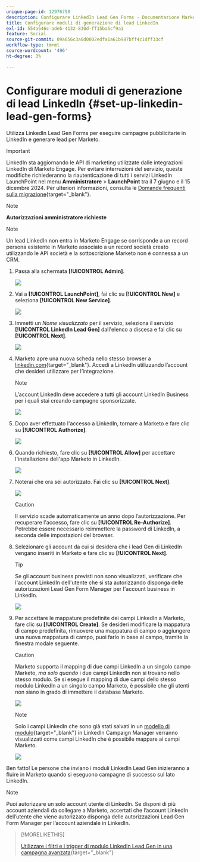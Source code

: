 ```yaml
---
unique-page-id: 12976798
description: Configurare LinkedIn Lead Gen Forms - Documentazione Marketo - Documentazione del prodotto
title: Configurare moduli di generazione di lead LinkedIn
exl-id: 554a546c-adeb-4132-830d-ff15ba5cf9a1
feature: Social
source-git-commit: 09a656c3a0d0002edfa1a61b987bff4c1dff33cf
workflow-type: tm+mt
source-wordcount: '496'
ht-degree: 3%

---
```


# Configurare moduli di generazione di lead LinkedIn {#set-up-linkedin-lead-gen-forms}

Utilizza LinkedIn Lead Gen Forms per eseguire campagne pubblicitarie in LinkedIn e generare lead per Marketo.

>[!IMPORTANT]
>
>LinkedIn sta aggiornando le API di marketing utilizzate dalle integrazioni LinkedIn di Marketo Engage. Per evitare interruzioni del servizio, queste modifiche richiederanno la riautenticazione di tutti i servizi LinkedIn LaunchPoint nel menu **Amministratore** > **LaunchPoint** tra il 7 giugno e il 15 dicembre 2024. Per ulteriori informazioni, consulta le [Domande frequenti sulla migrazione](https://nation.marketo.com/t5/employee-blogs/linkedin-re-authentication-required/ba-p/347794){target="_blank"}.

>[!NOTE]
>
>**Autorizzazioni amministratore richieste**

>[!NOTE]
>
>Un lead LinkedIn non entra in Marketo Engage se corrisponde a un record persona esistente in Marketo associato a un record società creato utilizzando le API società e la sottoscrizione Marketo non è connessa a un CRM.

1. Passa alla schermata **[!UICONTROL Admin]**.

   ![](assets/set-up-linkedin-lead-gen-forms-1.png)

1. Vai a **[!UICONTROL LaunchPoint]**, fai clic su **[!UICONTROL New]** e seleziona **[!UICONTROL New Service]**.

   ![](assets/set-up-linkedin-lead-gen-forms-2.png)

1. Immetti un _Nome visualizzato_ per il servizio, seleziona il servizio **[!UICONTROL LinkedIn Lead Gen]** dall&#39;elenco a discesa e fai clic su **[!UICONTROL Next]**.

   ![](assets/set-up-linkedin-lead-gen-forms-3.png)

1. Marketo apre una nuova scheda nello stesso browser a [linkedin.com](https://www.linkedin.com){target="_blank"}. Accedi a LinkedIn utilizzando l’account che desideri utilizzare per l’integrazione.

   >[!NOTE]
   >
   >L’account LinkedIn deve accedere a tutti gli account LinkedIn Business per i quali stai creando campagne sponsorizzate.

   ![](assets/set-up-linkedin-lead-gen-forms-4.png)

1. Dopo aver effettuato l&#39;accesso a LinkedIn, tornare a Marketo e fare clic su **[!UICONTROL Authorize]**.

   ![](assets/set-up-linkedin-lead-gen-forms-5.png)

1. Quando richiesto, fare clic su **[!UICONTROL Allow]** per accettare l&#39;installazione dell&#39;app Marketo in LinkedIn.

   ![](assets/set-up-linkedin-lead-gen-forms-6.png)

1. Noterai che ora sei autorizzato. Fai clic su **[!UICONTROL Next]**.

   ![](assets/set-up-linkedin-lead-gen-forms-7.png)

   >[!CAUTION]
   >
   >Il servizio scade automaticamente un anno dopo l’autorizzazione. Per recuperare l&#39;accesso, fare clic su **[!UICONTROL Re-Authorize]**. Potrebbe essere necessario reimmettere la password di LinkedIn, a seconda delle impostazioni del browser.

1. Selezionare gli account da cui si desidera che i lead Gen di LinkedIn vengano inseriti in Marketo e fare clic su **[!UICONTROL Next]**.

   >[!TIP]
   >
   >Se gli account business previsti non sono visualizzati, verificare che l&#39;account LinkedIn dell&#39;utente che si sta autorizzando disponga delle autorizzazioni Lead Gen Form Manager per l&#39;account business in LinkedIn.

   ![](assets/set-up-linkedin-lead-gen-forms-8.png)

1. Per accettare le mappature predefinite dei campi LinkedIn a Marketo, fare clic su **[!UICONTROL Create]**. Se desideri modificare la mappatura di campo predefinita, rimuovere una mappatura di campo o aggiungere una nuova mappatura di campo, puoi farlo in base al campo, tramite la finestra modale seguente.

   >[!CAUTION]
   >
   >Marketo supporta il mapping di due campi LinkedIn a un singolo campo Marketo, _ma solo quando_ i due campi LinkedIn non si trovano nello stesso modulo. Se si esegue il mapping di due campi dello stesso modulo LinkedIn a un singolo campo Marketo, è possibile che gli utenti non siano in grado di immettere il database Marketo.

   ![](assets/set-up-linkedin-lead-gen-forms-9.png)

   >[!NOTE]
   >
   >Solo i campi LinkedIn che sono già stati salvati in un [modello di modulo](https://www.linkedin.com/help/lms/answer/79634){target="_blank"} in LinkedIn Campaign Manager verranno visualizzati come campi LinkedIn che è possibile mappare ai campi Marketo.

   ![](assets/set-up-linkedin-lead-gen-forms-10.png)

Ben fatto! Le persone che inviano i moduli LinkedIn Lead Gen inizieranno a fluire in Marketo quando si eseguono campagne di successo sul lato LinkedIn.

>[!NOTE]
>
>Puoi autorizzare un solo account utente di LinkedIn. Se disponi di più account aziendali da collegare a Marketo, accertati che l’account LinkedIn dell’utente che viene autorizzato disponga delle autorizzazioni Lead Gen Form Manager per l’account aziendale in LinkedIn.

>[!MORELIKETHIS]
>
>[Utilizzare i filtri e i trigger di modulo LinkedIn Lead Gen in una campagna avanzata](/help/marketo/product-docs/demand-generation/social/social-functions/use-linkedin-lead-gen-form-filters-and-triggers-in-a-smart-campaign.md){target="_blank"}
